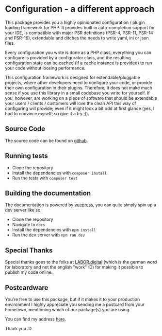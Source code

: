 # Configuration - a different approach
This package provides you a highly opinionated configuration / plugin loading framework for PHP. It provides
built in auto-completion support for your IDE, is compatible with major PSR definitions (PSR-4, PSR-11, PSR-14 and PSR-16),
extendable and ditches the needs to write yaml, ini or json files.

Every configuration you write is done as a PHP class, everything you can configure is provided by a configurator class,
and the resulting configuration state can be cached (if a cache instance is provided) to run your code without loosing performance.

This configuration framework is designed for extendable/pluggable projects, where other developers need to configure your code,
or provide their own configuration in their plugins. Therefore, it does not make much sense if you use this library in a small
codebase you write for yourself. If you, however, are working on a piece of software that should be extendable your
users / clients / customers will love the clean API this way of configuring will provide; even if it might look a bit odd at first glance
(yes, I had to convince myself; so give it a try ;)).

## Source Code
The source code can be found on [github](https://github.com/neunerlei/configuration).

## Running tests

- Clone the repository
- Install the dependencies with ```composer install```
- Run the tests with ```composer test```

## Building the documentation
The documentation is powered by [vuepress](https://vuepress.vuejs.org/), you can quite simply spin up a dev server like so:

- Clone the repository
- Navigate to ```docs```
- Install the dependencies with ```npm install```
- Run the dev server with ```npm run dev```

## Special Thanks
Special thanks goes to the folks at [LABOR.digital](https://labor.digital/) (which is the german word for laboratory and not the english "work" :D) for making it possible to publish my code online.

## Postcardware
You're free to use this package, but if it makes it to your production environment I highly appreciate you sending me a postcard from your hometown, mentioning which of our package(s) you are using.

You can find my address [here](https://www.neunerlei.eu/).

Thank you :D
